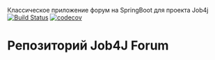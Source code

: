 Классическое приложение форум на SpringBoot для проекта Job4j
[![Build Status](https://www.travis-ci.com/Nikoches/Job4jForum.svg?branch=master)](https://travis-ci.org/Nikoches/NKocheshkov)
[![codecov](https://codecov.io/gh/Nikoches/NKocheshkov/branch/master/graph/badge.svg)](https://codecov.io/gh/Nikoches/NKocheshkov)
# Репозиторий Job4J Forum